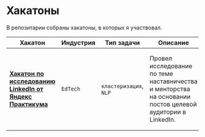 # Хакатоны

В репозитарии собраны хакатоны, в которых я участвовал.

| Хакатон                                                                                            | Индустрия | Тип задачи             | Описание                                                                                                  | Стек                                                                                                                                                                                             | Результат |
|----------------------------------------------------------------------------------------------------|-----------|------------------------|-----------------------------------------------------------------------------------------------------------|--------------------------------------------------------------------------------------------------------------------------------------------------------------------------------------------------|-----------|
| [**Хакатон по исследованию LinkedIn от Яндекс Практикума**](https://github.com/valov-vo/mentoring) | `EdTech`  | `кластеризация`, `NLP` | Провел исследование по теме наставничества и менторства на основании постов целевой аудитории в LinkedIn. | **Парсинг**: `Beautiful Soup`, `Selenium` <br> **Предобработка данных**: `ast`, `NLTK`, `NumPy`, `pandas`, `spaCy` <br> **EDA**: `Matplotlib`, `seaborn` <br> **Topic modeling**: `scikit-learn` | [TBA]     |

